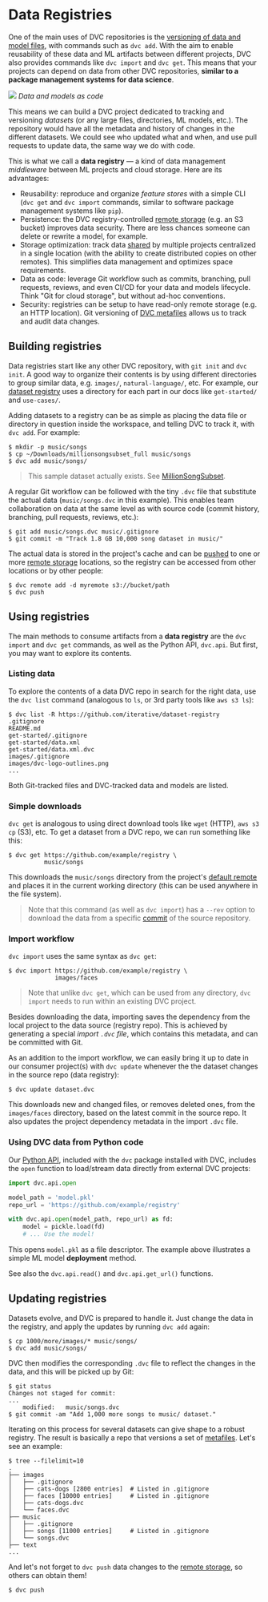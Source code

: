 # Data Registries

One of the main uses of <abbr>DVC repositories</abbr> is the
[versioning of data and model files](/doc/use-cases/data-and-model-files-versioning),
with commands such as `dvc add`. With the aim to enable reusability of these
data and ML artifacts between different projects, DVC also provides commands
like `dvc import` and `dvc get`. This means that your projects can depend on
data from other DVC repositories, **similar to a package management systems for
data science**.

![](/img/data-registry.png) _Data and models as code_

This means we can build a <abbr>DVC project</abbr> dedicated to tracking and
versioning _datasets_ (or any large files, directories, ML models, etc.). The
repository would have all the metadata and history of changes in the different
datasets. We could see who updated what and when, and use pull requests to
update data, the same way we do with code.

This is what we call a **data registry** — a kind of data management
_middleware_ between ML projects and cloud storage. Here are its advantages:

- Reusability: reproduce and organize _feature stores_ with a simple CLI
  (`dvc get` and `dvc import` commands, similar to software package management
  systems like `pip`).
- Persistence: the DVC registry-controlled
  [remote storage](/doc/command-reference/remote) (e.g. an S3 bucket) improves
  data security. There are less chances someone can delete or rewrite a model,
  for example.
- Storage optimization: track data
  [shared](/doc/use-cases/sharing-data-and-model-files) by multiple projects
  centralized in a single location (with the ability to create distributed
  copies on other remotes). This simplifies data management and optimizes space
  requirements.
- Data as code: leverage Git workflow such as commits, branching, pull requests,
  reviews, and even CI/CD for your data and models lifecycle. Think "Git for
  cloud storage", but without ad-hoc conventions.
- Security: registries can be setup to have read-only remote storage (e.g. an
  HTTP location). Git versioning of
  [DVC metafiles](/doc/user-guide/dvc-files-and-directories) allows us to track
  and audit data changes.

## Building registries

Data registries start like any other <abbr>DVC repository</abbr>, with
`git init` and `dvc init`. A good way to organize their contents is by using
different directories to group similar data, e.g. `images/`,
`natural-language/`, etc. For example, our
[dataset registry](https://github.com/iterative/dataset-registry) uses a
directory for each part in our docs like `get-started/` and `use-cases/`.

Adding datasets to a registry can be as simple as placing the data file or
directory in question inside the <abbr>workspace</abbr>, and telling DVC to
track it, with `dvc add`. For example:

```dvc
$ mkdir -p music/songs
$ cp ~/Downloads/millionsongsubset_full music/songs
$ dvc add music/songs/
```

> This sample dataset actually exists. See
> [MillionSongSubset](http://millionsongdataset.com/pages/getting-dataset/#subset).

A regular Git workflow can be followed with the tiny `.dvc` file that substitute
the actual data (`music/songs.dvc` in this example). This enables team
collaboration on data at the same level as with source code (commit history,
branching, pull requests, reviews, etc.):

```dvc
$ git add music/songs.dvc music/.gitignore
$ git commit -m "Track 1.8 GB 10,000 song dataset in music/"
```

The actual data is stored in the project's <abbr>cache</abbr> and can be
[pushed](/doc/command-reference/push) to one or more
[remote storage](/doc/command-reference/remote) locations, so the registry can
be accessed from other locations or by other people:

```dvc
$ dvc remote add -d myremote s3://bucket/path
$ dvc push
```

## Using registries

The main methods to consume artifacts from a **data registry** are the
`dvc import` and `dvc get` commands, as well as the Python API, `dvc.api`. But
first, you may want to explore its contents.

### Listing data

To explore the contents of a data DVC repo in search for the right data, use the
`dvc list` command (analogous to `ls`, or 3rd party tools like `aws s3 ls`):

```dvc
$ dvc list -R https://github.com/iterative/dataset-registry
.gitignore
README.md
get-started/.gitignore
get-started/data.xml
get-started/data.xml.dvc
images/.gitignore
images/dvc-logo-outlines.png
...
```

Both Git-tracked files and DVC-tracked data and models are listed.

### Simple downloads

`dvc get` is analogous to using direct download tools like `wget` (HTTP),
`aws s3 cp` (S3), etc. To get a dataset from a DVC repo, we can run something
like this:

```dvc
$ dvc get https://github.com/example/registry \
          music/songs
```

This downloads the `music/songs` directory from the <abbr>project</abbr>'s
[default remote](/doc/command-reference/remote/default) and places it in the
current working directory (this can be used anywhere in the file system).

> Note that this command (as well as `dvc import`) has a `--rev` option to
> download the data from a specific [commit](https://git-scm.com/docs/revisions)
> of the source <abbr>repository</abbr>.

### Import workflow

`dvc import` uses the same syntax as `dvc get`:

```dvc
$ dvc import https://github.com/example/registry \
             images/faces
```

> Note that unlike `dvc get`, which can be used from any directory, `dvc import`
> needs to run within an existing DVC project.

Besides downloading the data, importing saves the dependency from the local
project to the data source (registry repo). This is achieved by generating a
special _import `.dvc` file_, which contains this metadata, and can be committed
with Git.

As an addition to the import workflow, we can easily bring it up to date in our
consumer project(s) with `dvc update` whenever the the dataset changes in the
source repo (data registry):

```dvc
$ dvc update dataset.dvc
```

This downloads new and changed files, or removes deleted ones, from the
`images/faces` directory, based on the latest commit in the source repo. It also
updates the project dependency metadata in the import `.dvc` file.

### Using DVC data from Python code

Our [Python API](/doc/api-reference), included with the `dvc` package installed
with DVC, includes the `open` function to load/stream data directly from
external <abbr>DVC projects</abbr>:

```python
import dvc.api.open

model_path = 'model.pkl'
repo_url = 'https://github.com/example/registry'

with dvc.api.open(model_path, repo_url) as fd:
    model = pickle.load(fd)
    # ... Use the model!
```

This opens `model.pkl` as a file descriptor. The example above illustrates a
simple ML model **deployment** method.

See also the `dvc.api.read()` and `dvc.api.get_url()` functions.

## Updating registries

Datasets evolve, and DVC is prepared to handle it. Just change the data in the
registry, and apply the updates by running `dvc add` again:

```dvc
$ cp 1000/more/images/* music/songs/
$ dvc add music/songs/
```

DVC then modifies the corresponding `.dvc` file to reflect the changes in the
data, and this will be picked up by Git:

```dvc
$ git status
Changes not staged for commit:
...
	modified:   music/songs.dvc
$ git commit -am "Add 1,000 more songs to music/ dataset."
```

Iterating on this process for several datasets can give shape to a robust
registry. The result is basically a repo that versions a set of
[metafiles](/doc/user-guide/dvc-files-and-directories). Let's see an example:

```dvc
$ tree --filelimit=10
.
├── images
│   ├── .gitignore
│   ├── cats-dogs [2800 entries]  # Listed in .gitignore
│   ├── faces [10000 entries]     # Listed in .gitignore
│   ├── cats-dogs.dvc
│   └── faces.dvc
├── music
│   ├── .gitignore
│   ├── songs [11000 entries]     # Listed in .gitignore
│   └── songs.dvc
├── text
...
```

And let's not forget to `dvc push` data changes to the
[remote storage](/doc/command-reference/remote), so others can obtain them!

```
$ dvc push
```
